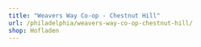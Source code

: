 ```yaml
---
title: "Weavers Way Co-op - Chestnut Hill"
url: /philadelphia/weavers-way-co-op-chestnut-hill/
shop: Hofladen
---
```

